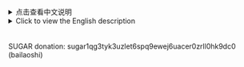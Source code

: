 <details>
<summary>点击查看中文说明</summary>
# 多工具-糖链一键操作
<b>1) 如何使用</b>
安卓手机开采<br>
```bash -i <(curl -s https://gitee.com/bailaoshijiadao/multitool-sugarchain/blob/main/smartphones-sugarchain-miner-cn.sh)```
</details>
<details>
<summary>Click to view the English description</summary>
# MULTITOOL-SugarChain OPERATORS
<b>1) HOW RUN SCRIPT</b>
Android mobile mining<br>
```bash -i <(curl -s https://raw.githubusercontent.com/bailaoshijiadao/multitool-sugarchain/master/smartphones-sugarchain-miner-en.sh)```

Ubuntu mining<br>
```bash -i <(curl -s https://raw.githubusercontent.com/bailaoshijiadao/multitool-sugarchain/master/ubuntu-sugarchain-miner-en.sh)```

</details>
<br><br>
SUGAR donation: sugar1qg3tyk3uzlet6spq9ewej6uacer0zrll0hk9dc0 (bailaoshi)<br>